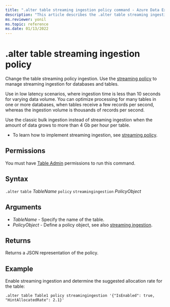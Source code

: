 ```yaml
---
title: ".alter table streaming ingestion policy command - Azure Data Explorer"
description: "This article describes the .alter table streaming ingestion policy command in Azure Data Explorer."
ms.reviewer: yonil
ms.topic: reference
ms.date: 01/13/2022
---
```

# .alter table streaming ingestion policy

Change the table streaming policy ingestion. Use the [streaming policy](../management/streamingingestionpolicy.md) to manage streaming ingestion for databases and tables.  

Use in low latency scenarios, where ingestion time is less than 10 seconds for varying data volume. You can optimize processing for many tables in one or more databases, when tables receive a few records per second, whereas the ingestion volume is thousands of records per second.

Use the classic bulk ingestion instead of streaming ingestion when the amount of data grows to more than 4 Gb per hour per table. 

* To learn how to implement streaming ingestion, see  [streaming policy](../management/streamingingestionpolicy.md).

## Permissions

You must have [Table Admin](access-control/role-based-access-control.md) permissions to run this command.

## Syntax

`.alter` `table` *TableName* `policy` `streamingingestion` *PolicyObject*

## Arguments

- *TableName* - Specify the name of the table. 
- *PolicyObject* - Define a policy object, see also [streaming ingestion](../../ingest-data-streaming.md).

## Returns

Returns a JSON representation of the policy.

## Example

Enable streaming ingestion and determine the suggested allocation rate for the table:

```kusto
.alter table Table1 policy streamingingestion '{"IsEnabled": true, "HintAllocatedRate": 2.1}'
```
